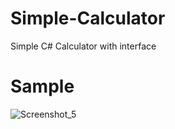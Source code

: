 # Simple-Calculator
Simple C# Calculator with interface
# Sample
![Screenshot_5](https://user-images.githubusercontent.com/86914229/156459077-378f8bb5-c548-462c-a7b0-e9c3c6cf26cf.png)
